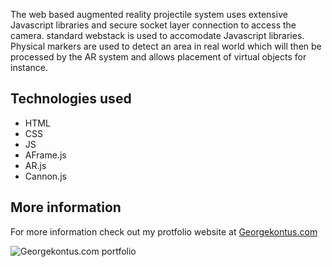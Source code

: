 The web based augmented reality projectile system uses extensive Javascript libraries and secure socket layer connection to access the camera. standard webstack is used to accomodate Javascript libraries. Physical markers are used to detect an area in real world which will then be processed by the AR system and allows placement of virtual objects for instance. 

## Technologies used

 - HTML
 - CSS
 - JS
 - AFrame.js
 - AR.js
 - Cannon.js

## More information
For more information check out my protfolio website at [Georgekontus.com](https://georgekontus.com/)

![Georgekontus.com portfolio](http://portfolio.georgekontus.com/img/512.png)

